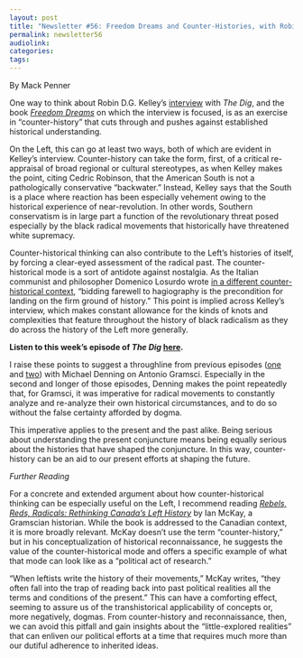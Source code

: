 ```yaml
---
layout: post
title: "Newsletter #56: Freedom Dreams and Counter-Histories, with Robin D.G. Kelley"
permalink: newsletter56
audiolink: 
categories: 
tags: 
---
```


By Mack Penner

One way to think about Robin D.G. Kelley’s [interview](https://thedigradio.com/podcast/freedom-dreams-w-robin-d-g-kelley) with *The Dig*, and the book *[Freedom Dreams](https://www.penguinrandomhouse.com/books/206173/freedom-dreams-by-robin-dg-kelley)* on which the interview is focused, is as an exercise in “counter-history” that cuts through and pushes against established historical understanding. 

On the Left, this can go at least two ways, both of which are evident in Kelley’s interview. Counter-history can take the form, first, of a critical re-appraisal of broad regional or cultural stereotypes, as when Kelley makes the point, citing Cedric Robinson, that the American South is not a pathologically conservative “backwater.” Instead, Kelley says that the South is a place where reaction has been especially vehement owing to the historical experience of near-revolution. In other words, Southern conservatism is in large part a function of the revolutionary threat posed especially by the black radical movements that historically have threatened white supremacy. 

Counter-historical thinking can also contribute to the Left’s histories of itself, by forcing a clear-eyed assessment of the radical past. The counter-historical mode is a sort of antidote against nostalgia. As the Italian communist and philosopher Domenico Losurdo wrote [in a different counter-historical context](https://www.versobooks.com/books/960-liberalism), “bidding farewell to hagiography is the precondition for landing on the firm ground of history.” This point is implied across Kelley’s interview, which makes constant allowance for the kinds of knots and complexities that feature throughout the history of black radicalism as they do across the history of the Left more generally. 

**Listen to this week’s episode of *The Dig* [here](https://thedigradio.com/podcast/freedom-dreams-w-robin-d-g-kelley).**

I raise these points to suggest a throughline from previous episodes ([one](https://thedigradio.com/podcast/gramsci-hegemony-w-michael-denning) and [two](https://thedigradio.com/podcast/gramsci-organization-crisis-w-michael-denning)) with Michael Denning on Antonio Gramsci. Especially in the second and longer of those episodes, Denning makes the point repeatedly that, for Gramsci, it was imperative for radical movements to constantly analyze and re-analyze their own historical circumstances, and to do so without the false certainty afforded by dogma. 

This imperative applies to the present and the past alike. Being serious about understanding the present conjuncture means being equally serious about the histories that have shaped the conjuncture. In this way, counter-history can be an aid to our present efforts at shaping the future. 

*Further Reading*

For a concrete and extended argument about how counter-historical thinking can be especially useful on the Left, I recommend reading *[Rebels, Reds, Radicals: Rethinking Canada’s Left History](https://btlbooks.com/book/rebels-reds-radicals)* by Ian McKay, a Gramscian historian. While the book is addressed to the Canadian context, it is more broadly relevant. McKay doesn’t use the term “counter-history,” but in his conceptualization of historical reconnaissance, he suggests the value of the counter-historical mode and offers a specific example of what that mode can look like as a “political act of research.” 

“When leftists write the history of their movements,” McKay writes, “they often fall into the trap of reading back into past political realities all the terms and conditions of the present.” This can have a comforting effect, seeming to assure us of the transhistorical applicability of concepts or, more negatively, dogmas. From counter-history and reconnaissance, then, we can avoid this pitfall and gain insights about the “little-explored realities” that can enliven our political efforts at a time that requires much more than our dutiful adherence to inherited ideas. 


